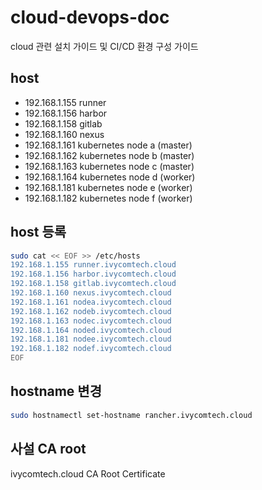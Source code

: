 # cloud-devops-doc

cloud 관련 설치 가이드 및 CI/CD 환경 구성 가이드

## host
- 192.168.1.155 runner
- 192.168.1.156 harbor
- 192.168.1.158 gitlab
- 192.168.1.160 nexus
- 192.168.1.161 kubernetes node a (master)
- 192.168.1.162 kubernetes node b (master)
- 192.168.1.163 kubernetes node c (master)
- 192.168.1.164 kubernetes node d (worker)
- 192.168.1.181 kubernetes node e (worker)
- 192.168.1.182 kubernetes node f (worker)

## host 등록
```bash
sudo cat << EOF >> /etc/hosts
192.168.1.155 runner.ivycomtech.cloud
192.168.1.156 harbor.ivycomtech.cloud
192.168.1.158 gitlab.ivycomtech.cloud
192.168.1.160 nexus.ivycomtech.cloud
192.168.1.161 nodea.ivycomtech.cloud
192.168.1.162 nodeb.ivycomtech.cloud
192.168.1.163 nodec.ivycomtech.cloud
192.168.1.164 noded.ivycomtech.cloud
192.168.1.181 nodee.ivycomtech.cloud
192.168.1.182 nodef.ivycomtech.cloud
EOF
```

## hostname 변경
```bash
sudo hostnamectl set-hostname rancher.ivycomtech.cloud
```

## 사설 CA root
ivycomtech.cloud CA Root Certificate
